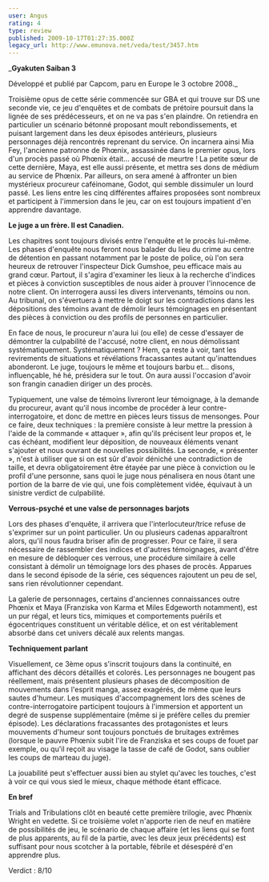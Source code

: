 ```yaml
---
user: Angus
rating: 4
type: review
published: 2009-10-17T01:27:35.000Z
legacy_url: http://www.emunova.net/veda/test/3457.htm
---
```

_**Gyakuten Saiban 3**  

  

Développé et publié par Capcom, paru en Europe le 3 octobre 2008\._  

  

  

Troisième opus de cette série commencée sur GBA et qui trouve sur DS une seconde vie, ce jeu d'enquêtes et de combats de prétoire poursuit dans la lignée de ses prédécesseurs, et on ne va pas s'en plaindre. On retiendra en particulier un scénario bétonné proposant moult rebondissements, et puisant largement dans les deux épisodes antérieurs, plusieurs personnages déjà rencontrés reprenant du service. On incarnera ainsi Mia Fey, l'ancienne patronne de Phœnix, assassinée dans le premier opus, lors d'un procès passé où Phœnix était... accusé de meurtre ! La petite sœur de cette dernière, Maya, est elle aussi présente, et mettra ses dons de médium au service de Phœnix. Par ailleurs, on sera amené à affronter un bien mystérieux procureur caféinomane, Godot, qui semble dissimuler un lourd passé. Les liens entre les cinq différentes affaires proposées sont nombreux et participent à l'immersion dans le jeu, car on est toujours impatient d'en apprendre davantage.  

  

**Le juge a un frère. Il est Canadien.**  

  

Les chapitres sont toujours divisés entre l'enquête et le procès lui-même. Les phases d'enquête nous feront nous balader du lieu du crime au centre de détention en passant notamment par le poste de police, où l'on sera heureux de retrouver l'inspecteur Dick Gumshoe, peu efficace mais au grand cœur. Partout, il s'agira d'examiner les lieux à la recherche d'indices et pièces à conviction susceptibles de nous aider à prouver l'innocence de notre client. On interrogera aussi les divers intervenants, témoins ou non. Au tribunal, on s'évertuera à mettre le doigt sur les contradictions dans les dépositions des témoins avant de démolir leurs témoignages en présentant des pièces à conviction ou des profils de personnes en particulier.  

En face de nous, le procureur n'aura lui (ou elle) de cesse d'essayer de démontrer la culpabilité de l'accusé, notre client, en nous démolissant systématiquement. Systématiquement ? Hem, ça reste à voir, tant les revirements de situations et révélations fracassantes autant qu'inattendues abonderont. Le juge, toujours le même et toujours barbu et... disons, influençable, hé hé, présidera sur le tout. On aura aussi l'occasion d'avoir son frangin canadien diriger un des procès.  

  

Typiquement, une valse de témoins livreront leur témoignage, à la demande du procureur, avant qu'il nous incombe de procéder à leur contre-interrogatoire, et donc de mettre en pièces leurs tissus de mensonges. Pour ce faire, deux techniques : la première consiste à leur mettre la pression à l'aide de la commande « attaquer », afin qu'ils précisent leur propos et, le cas échéant, modifient leur déposition, de nouveaux éléments venant s'ajouter et nous ouvrant de nouvelles possibilités. La seconde, « présenter », n'est à utiliser que si on est sûr d'avoir déniché une contradiction de taille, et devra obligatoirement être étayée par une pièce à conviction ou le profil d'une personne, sans quoi le juge nous pénalisera en nous ôtant une portion de la barre de vie qui, une fois complètement vidée, équivaut à un sinistre verdict de culpabilité.  

  

**Verrous-psyché et une valse de personnages barjots**  

  

Lors des phases d'enquête, il arrivera que l'interlocuteur/trice refuse de s'exprimer sur un point particulier. Un ou plusieurs cadenas apparaîtront alors, qu'il nous faudra briser afin de progresser. Pour ce faire, il sera nécessaire de rassembler des indices et d'autres témoignages, avant d'être en mesure de débloquer ces verrous, une procédure similaire à celle consistant à démolir un témoignage lors des phases de procès. Apparues dans le second épisode de la série, ces séquences rajoutent un peu de sel, sans rien révolutionner cependant.  

  

La galerie de personnages, certains d'anciennes connaissances outre Phœnix et Maya (Franziska von Karma et Miles Edgeworth notamment), est un pur régal, et leurs tics, mimiques et comportements puérils et égocentriques constituent un véritable délice, et on est véritablement absorbé dans cet univers décalé aux relents mangas.  

  

**Techniquement parlant**  

  

Visuellement, ce 3ème opus s'inscrit toujours dans la continuité, en affichant des décors détaillés et colorés. Les personnages ne bougent pas réellement, mais présentent plusieurs phases de décomposition de mouvements dans l'esprit manga, assez exagérés, de même que leurs sautes d'humeur. Les musiques d'accompagnement lors des scènes de contre-interrogatoire participent toujours à l'immersion et apportent un degré de suspense supplémentaire (même si je préfère celles du premier épisode). Les déclarations fracassantes des protagonistes et leurs mouvements d'humeur sont toujours ponctués de bruitages extrêmes (lorsque le pauvre Phœnix subit l'ire de Franziska et ses coups de fouet par exemple, ou qu'il reçoit au visage la tasse de café de Godot, sans oublier les coups de marteau du juge).  

La jouabilité peut s'effectuer aussi bien au stylet qu'avec les touches, c'est à voir ce qui vous sied le mieux, chaque méthode étant efficace.  

  

**En bref**  

  

Trials and Tribulations clôt en beauté cette première trilogie, avec Phœnix Wright en vedette. Si ce troisième volet n'apporte rien de neuf en matière de possibilités de jeu, le scénario de chaque affaire (et les liens qui se font de plus apparents, au fil de la partie, avec les deux jeux précédents) est suffisant pour nous scotcher à la portable, fébrile et désespéré d'en apprendre plus.  

  

Verdict : 8/10